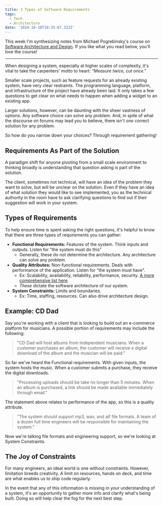 ```yaml
---
title: 3 Types of Software Requirements
tags:
  - Tech
  - Architecture
date: '2024-10-10T10:35:07.322Z'
---
```


This week I'm synthesizing notes from Michael Pogrebinsky's course on [Software Architecture and Design](https://www.udemy.com/course/software-architecture-design-of-modern-large-scale-systems/?couponCode=ST14MT101024). If you like what you read below, you'll love the course!

---

When designing a system, especially at higher scales of complexity, it's vital to take the carpenters' motto to heart: _"Measure twice, cut once."_

Smaller scale projects, such as feature requests for an already existing system, have very clear restraints. The programming language, platform, and infrastructure of the project have already been laid. It only takes a few questions to get clear on what needs to happen when adding a widget to an existing app.

Larger solutions, however, can be daunting with the sheer vastness of options. Any software choice can solve any problem. And, in spite of what the discourse on forums may lead you to believe, there isn't _one_ correct solution for any problem.

So how do you narrow down your choices? Through requirement gathering!

## Requirements As Part of the Solution

A paradigm shift for anyone pivoting from a small scale environment to thinking broadly is understanding that question asking _is_ part of the solution. 

The client, sometimes not technical, will have an idea of the problem they want to solve, but will be unclear on the solution. Even if they have an idea of what solution they would like to see implemented, you as the technical authority in the room have to ask clarifying questions to find out if their suggestion will work in your system.

## Types of Requirements

To help ensure time is spent asking the right questions, it's helpful to know that there are three types of requirements you can gather:

- **Functional Requirements:** Features of the system. Think inputs and outputs. Listen for "the system must do this"
	- Generally, these do not determine the architecture. Any architecture can solve any problem.
- **Quality Attributes:** Non-functional requirements. Deals with performance of the application. Listen for "the system must have".
	- Ex: Scalability, availability, reliability, performance, security. [A more comprehensive list here](https://en.wikipedia.org/wiki/List_of_system_quality_attributes).
	- _These_ dictate the software architecture of our system. 
- **System Constraints:** Limits and boundaries. 
	- Ex: Time, staffing, resources. Can also drive architecture design.

## Example: CD Dad

Say you're working with a client that is looking to build out an e-commerce platform for musicians. A possible portion of requirements may include the following:

> "CD Dad will host albums from independent musicians. When a customer purchases an album, the customer will receive a digital download of the album and the musician will be paid."

So far we've heard the Functional requirements. With given inputs, the system hosts the music. When a customer submits a purchase, they receive the digital downloads. 

> "Processing uploads should be take no longer than 5 minutes. When an album is purchased, a link should be made available immediately through email."

The statement above relates to performance of the app, so this is a quality attribute.

> "The system should support mp3, wav, and aif file formats. A team of a dozen full time engineers will be responsible for maintaining the system."

Now we're talking file formats and engineering support, so we're looking at System Constraints.

## The Joy of Constraints

For many engineers, an ideal world is one without constraints. However, limitation breeds creativity. A limit on resources, hands on deck, and time are what enables us to ship code regularly.

In the event that any of this information is missing in your understanding of a system, it's an opportunity to gather more info and clarify what's being built. Doing so will help clear the fog for the next best step.